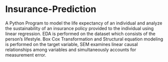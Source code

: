 # Insurance-Prediction
A Python Program to model the life expectancy of an individual and analyze the sustainability of an insurance policy provided to the individual using linear regression. EDA is performed on the dataset which consists of the person’s lifestyle. Box Cox Transformation and Structural equation modeling is performed on the target variable, SEM examines linear causal relationships among variables and simultaneously accounts for measurement error. 
